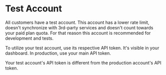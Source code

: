 # Test Account

All customers have a test account. This account has a lower rate limit,
doesn't synchronize with 3rd-party services and doesn't count towards your
paid plan quota. For that reason this account is recommended for development
and tests.

To utilize your test account, use its respective API token. It's visible in
your dashboard. In production, use your main API token.

<aside class="notice">
Your test account's API token is different from the production account's
API token.
</aside>

